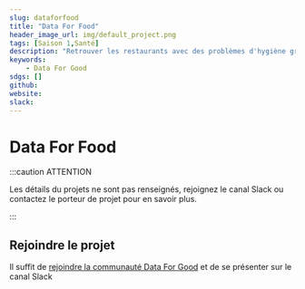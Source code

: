 ```yaml
---
slug: dataforfood
title: "Data For Food"
header_image_url: img/default_project.png
tags: [Saison 1,Santé]
description: "Retrouver les restaurants avec des problèmes d'hygiène grâce aux commentaires TripAdvisor."
keywords:
    - Data For Good
sdgs: []
github: 
website: 
slack: 
---
```


# Data For Food

:::caution ATTENTION

Les détails du projets ne sont pas renseignés, rejoignez le canal Slack ou contactez le porteur de projet pour en savoir plus.

:::


## Rejoindre le projet
Il suffit de [rejoindre la communauté Data For Good](/join) et de se présenter sur le canal Slack 

